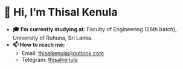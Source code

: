 # 👋 Hi, I’m Thisal Kenula

- **🎓 I’m currently studying at:** Faculty of Engineering (26th batch), University of Ruhuna, Sri Lanka.
- **📫 How to reach me:**
  - Email: [thisalkenula@outlook.com](thisalkenula@outlook.com)
  - Telegram: [thisalkenula](https://t.me/thisalkenula)

<!---
thisal-kenula/thisal-kenula is a ✨ special ✨ repository because its `README.md` (this file) appears on your GitHub profile.
You can click the Preview link to take a look at your changes.
--->
